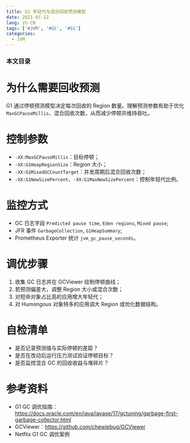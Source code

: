 ```yaml
---
title: G1 年轻代与混合回收预测模型
date: 2021-01-12
lang: zh-CN
tags: ['#JVM', '#GC', '#G1']
categories:
  - JVM
---
```


### 本文目录
<!-- toc -->

# 为什么需要回收预测
G1 通过停顿预测模型决定每次回收的 Region 数量。理解预测参数有助于优化 `MaxGCPauseMillis`、混合回收次数，从而减少停顿并维持吞吐。

# 控制参数
- `-XX:MaxGCPauseMillis`：目标停顿；
- `-XX:G1HeapRegionSize`：Region 大小；
- `-XX:G1MixedGCCountTarget`：并发周期后混合回收次数；
- `-XX:G1NewSizePercent`、`-XX:G1MaxNewSizePercent`：控制年轻代比例。

# 监控方式
- GC 日志字段 `Predicted pause time`, `Eden regions`, `Mixed pause`; 
- JFR 事件 `GarbageCollection`, `G1HeapSummary`; 
- Prometheus Exporter 统计 `jvm_gc_pause_seconds`。

# 调优步骤
1. 收集 GC 日志并在 GCViewer 绘制停顿曲线；
2. 若预测偏差大，调整 Region 大小或混合次数；
3. 对短命对象占比高的应用增大年轻代；
4. 对 Humongous 对象特多的应用调大 Region 或优化数据结构。

# 自检清单
- 是否记录预测值与实际停顿的差距？
- 是否在改动后运行压力测试验证停顿目标？
- 是否监控混合 GC 的回收收益与堆碎片？

# 参考资料
- G1 GC 调优指南：https://docs.oracle.com/en/java/javase/17/gctuning/garbage-first-garbage-collector.html
- GCViewer：https://github.com/chewiebug/GCViewer
- Netflix G1 GC 调优案例
